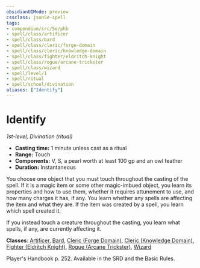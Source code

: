 ```yaml
---
obsidianUIMode: preview
cssclass: json5e-spell
tags:
- compendium/src/5e/phb
- spell/class/artificer
- spell/class/bard
- spell/class/cleric/forge-domain
- spell/class/cleric/knowledge-domain
- spell/class/fighter/eldritch-knight
- spell/class/rogue/arcane-trickster
- spell/class/wizard
- spell/level/1
- spell/ritual
- spell/school/divination
aliases: ["Identify"]
---
```

# Identify
*1st-level, Divination (ritual)*  

- **Casting time:** 1 minute unless cast as a ritual
- **Range:** Touch
- **Components:** V, S, a pearl worth at least 100 gp and an owl feather
- **Duration:** Instantaneous

You choose one object that you must touch throughout the casting of the spell. If it is a magic item or some other magic-imbued object, you learn its properties and how to use them, whether it requires attunement to use, and how many charges it has, if any. You learn whether any spells are affecting the item and what they are. If the item was created by a spell, you learn which spell created it.

If you instead touch a creature throughout the casting, you learn what spells, if any, are currently affecting it.

**Classes**: [Artificer](../../classes/artificer-tce.md#), [Bard](../../classes/bard.md#), [Cleric (Forge Domain)](../../classes/cleric-forge-domain-xge.md#), [Cleric (Knowledge Domain)](../../classes/cleric-knowledge-domain.md#), [Fighter (Eldritch Knight)](../../classes/fighter-eldritch-knight.md#), [Rogue (Arcane Trickster)](../../classes/rogue-arcane-trickster.md#), [Wizard](../../classes/wizard.md#)

Player's Handbook p. 252. Available in the SRD and the Basic Rules.